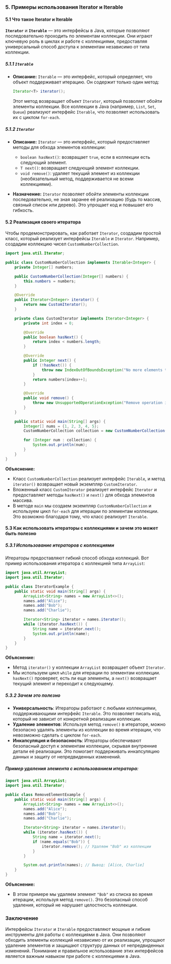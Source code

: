 ### 5. Примеры использования Iterator и Iterable

#### 5.1 Что такое Iterator и Iterable

**`Iterator`** и **`Iterable`** — это интерфейсы в Java, которые позволяют последовательно проходить по элементам коллекции. Они играют ключевую роль в циклах и работе с коллекциями, предоставляя универсальный способ доступа к элементам независимо от типа коллекции.

##### 5.1.1 `Iterable`
- **Описание:** `Iterable` — это интерфейс, который определяет, что объект поддерживает итерацию. Он содержит только один метод:
  ```java
  Iterator<T> iterator();
  ```
  Этот метод возвращает объект `Iterator`, который позволяет обойти элементы коллекции. Все коллекции в Java (например, `List`, `Set`, `Queue`) реализуют интерфейс `Iterable`, что позволяет использовать их с циклом `for-each`.

##### 5.1.2 `Iterator`
- **Описание:** `Iterator` — это интерфейс, который предоставляет методы для обхода элементов коллекции:
  - `boolean hasNext()`: возвращает `true`, если в коллекции есть следующий элемент.
  - `T next()`: возвращает следующий элемент коллекции.
  - `void remove()`: удаляет текущий элемент из коллекции (необязательный метод, поддерживается не всеми коллекциями).

- **Назначение:** `Iterator` позволяет обойти элементы коллекции последовательно, не зная заранее её реализацию (будь то массив, связный список или дерево). Это упрощает код и повышает его гибкость.

#### 5.2 Реализация своего итератора

Чтобы продемонстрировать, как работает `Iterator`, создадим простой класс, который реализует интерфейсы `Iterable` и `Iterator`. Например, создадим коллекцию чисел `CustomNumberCollection`.

```java
import java.util.Iterator;

public class CustomNumberCollection implements Iterable<Integer> {
    private Integer[] numbers;

    public CustomNumberCollection(Integer[] numbers) {
        this.numbers = numbers;
    }

    @Override
    public Iterator<Integer> iterator() {
        return new CustomIterator();
    }

    private class CustomIterator implements Iterator<Integer> {
        private int index = 0;

        @Override
        public boolean hasNext() {
            return index < numbers.length;
        }

        @Override
        public Integer next() {
            if (!hasNext()) {
                throw new IndexOutOfBoundsException("No more elements to iterate.");
            }
            return numbers[index++];
        }

        @Override
        public void remove() {
            throw new UnsupportedOperationException("Remove operation is not supported.");
        }
    }

    public static void main(String[] args) {
        Integer[] nums = {1, 2, 3, 4, 5};
        CustomNumberCollection collection = new CustomNumberCollection(nums);

        for (Integer num : collection) {
            System.out.println(num);
        }
    }
}
```

**Объяснение:**
- Класс `CustomNumberCollection` реализует интерфейс `Iterable`, и метод `iterator()` возвращает новый экземпляр `CustomIterator`.
- Вложенный класс `CustomIterator` реализует интерфейс `Iterator` и предоставляет методы `hasNext()` и `next()` для обхода элементов массива.
- В методе `main` мы создаем экземпляр `CustomNumberCollection` и используем цикл `for-each` для итерации по элементам коллекции. Это возможно благодаря тому, что класс реализует `Iterable`.

#### 5.3 Как использовать итераторы с коллекциями и зачем это может быть полезно

##### 5.3.1 Использование итераторов с коллекциями
Итераторы предоставляют гибкий способ обхода коллекций. Вот пример использования итератора с коллекцией типа `ArrayList`:

```java
import java.util.ArrayList;
import java.util.Iterator;

public class IteratorExample {
    public static void main(String[] args) {
        ArrayList<String> names = new ArrayList<>();
        names.add("Alice");
        names.add("Bob");
        names.add("Charlie");

        Iterator<String> iterator = names.iterator();
        while (iterator.hasNext()) {
            String name = iterator.next();
            System.out.println(name);
        }
    }
}
```

**Объяснение:**
- Метод `iterator()` у коллекции `ArrayList` возвращает объект `Iterator`.
- Мы используем цикл `while` для итерации по элементам коллекции. `hasNext()` проверяет, есть ли еще элементы, а `next()` возвращает текущий элемент и переходит к следующему.

##### 5.3.2 Зачем это полезно
- **Универсальность**: Итераторы работают с любыми коллекциями, поддерживающими интерфейс `Iterable`. Это позволяет писать код, который не зависит от конкретной реализации коллекции.
- **Удаление элементов**: Используя метод `remove()` в итераторе, можно безопасно удалять элементы из коллекции во время итерации, что невозможно сделать с циклом `for-each`.
- **Инкапсуляция и безопасность**: Итераторы обеспечивают безопасный доступ к элементам коллекции, скрывая внутренние детали её реализации. Это помогает поддерживать инкапсуляцию данных и защиту от непредвиденных изменений.

##### Пример удаления элемента с использованием итератора:
```java
import java.util.ArrayList;
import java.util.Iterator;

public class RemoveElementExample {
    public static void main(String[] args) {
        ArrayList<String> names = new ArrayList<>();
        names.add("Alice");
        names.add("Bob");
        names.add("Charlie");

        Iterator<String> iterator = names.iterator();
        while (iterator.hasNext()) {
            String name = iterator.next();
            if (name.equals("Bob")) {
                iterator.remove(); // Удаляем "Bob" из коллекции
            }
        }

        System.out.println(names); // Вывод: [Alice, Charlie]
    }
}
```

**Объяснение:**
- В этом примере мы удаляем элемент `"Bob"` из списка во время итерации, используя метод `remove()`. Это безопасный способ удаления, который не нарушает целостность коллекции.

### Заключение
Интерфейсы `Iterator` и `Iterable` предоставляют мощные и гибкие инструменты для работы с коллекциями в Java. Они позволяют обходить элементы коллекций независимо от их реализации, упрощают удаление элементов и защищают структуру данных от непредвиденных изменений. Понимание и правильное использование этих интерфейсов является важным навыком при работе с коллекциями в Java.